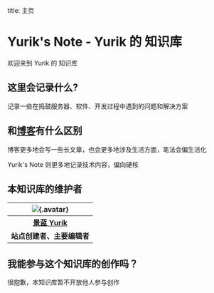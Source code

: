 title: 主页

# Yurik's Note - Yurik 的 知识库

欢迎来到 Yurik 的 知识库

## 这里会记录什么?

记录一些在捣鼓服务器、软件、开发过程中遇到的问题和解决方案

## 和[博客](//yurik.cafe)有什么区别

博客更多地会写一些长文章，也会更多地涉及生活方面，笔法会偏生活化

Yurik's Note 则更多地记录技术内容，偏向硬核

## 本知识库的维护者

| ![](https://yurik.cafe/favicon/v2/icon@256px.jpg){.avatar} |
| :--------------------------------------------------------: |
|            [**景蓝 Yurik**](https://yurik.cafe)            |
|                 **站点创建者、主要编辑者**                 |

## 我能参与这个知识库的创作吗？

很抱歉，本知识库暂不开放他人参与创作
